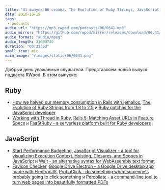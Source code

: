 ```yaml
---
title: "41 выпуск 06 сезона. The Evolution of Ruby Strings, JavaScript Visualizer, FaaStRuby, Favicon Checker, ProbaClick и прочее"
date: 2018-10-15
tags:
 - podcasts
audio_url: "https://mp3.rwpod.com/podcasts/06/0641.mp3"
audio_mirror: "https://github.com/rwpod/mirror/releases/download/06.41/0641.mp3"
audio_format: "audio/mpeg"
audio_length: 31603730
duration: "00:32:53"
small_icon: mic
main_image: "/images/static/06/0641.png"
---
```


Добрый день уважаемые слушатели. Представляем новый выпуск подкаста RWpod. В этом выпуске:

## Ruby

 - [How we halved our memory consumption in Rails with jemalloc](https://medium.com/@carmenhchung/how-we-halved-our-memory-consumption-in-rails-with-jemalloc-86afa4e54aa3), [The Evolution of Ruby Strings from 1.8 to 2.5](https://medium.com/@farsi_mehdi/evolution-of-ruby-string-from-1-8-to-2-5-d47afd3505df) и [Ruby gotchas for the JavaScript developer](https://blog.calendly.com/ruby-gotchas-javascript-developer/)
 - [Working with Thread in Ruby](https://medium.com/@kopilov.vlad/working-with-thread-in-ruby-948cd7e5f1a8), [Rails 5: Matching Asset URLs in Feature Specs](https://www.chrisblunt.com/rails-5-matching-asset-urls-in-feature-specs/) и [FaaStRuby - a serverless platform built for Ruby developers](https://faastruby.io/)

## JavaScript

 - [Start Performance Budgeting](https://medium.com/@addyosmani/start-performance-budgeting-dabde04cf6a3), [JavaScript Visualizer - a tool for visualizing Execution Context, Hoisting, Closures, and Scopes in JavaScript](https://tylermcginnis.com/javascript-visualizer/) и [Walt - an alternative syntax for WebAssembly text format](https://github.com/ballercat/walt)
 - [Favicon Checker](http://www.colinkeany.com/favicon-checker/), [Google Drive Electron - a Google Drive desktop app made with ElectronJS](https://github.com/alexkim205/Google-Drive-Electron), [ProbaClick - do something when someone's probably going to click something](https://github.com/alexmacarthur/probaclick) и [Percollate - a command-line tool to turn web pages into beautifully formatted PDFs](https://github.com/danburzo/percollate)

<!--more-->
